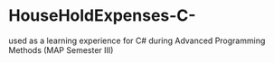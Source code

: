 # HouseHoldExpenses-C-
used as a learning experience for C# during Advanced Programming Methods (MAP Semester III)
